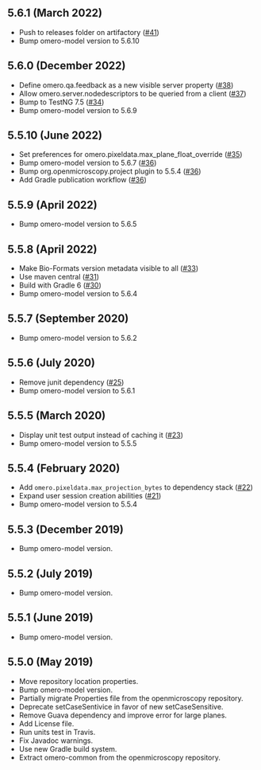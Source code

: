 5.6.1 (March 2022)
------------------

- Push to releases folder on artifactory ([#41](https://github.com/ome/omero-common/pull/41))
- Bump omero-model version to 5.6.10

5.6.0 (December 2022)
---------------------

- Define omero.qa.feedback as a new visible server property ([#38](https://github.com/ome/omero-common/pull/38))
- Allow omero.server.nodedescriptors to be queried from a client ([#37](https://github.com/ome/omero-common/pull/37))
- Bump to TestNG 7.5 ([#34](https://github.com/ome/omero-common/pull/34))
- Bump omero-model version to 5.6.9

5.5.10 (June 2022)
------------------

- Set preferences for omero.pixeldata.max_plane_float_override ([#35](https://github.com/ome/omero-common/pull/35))
- Bump omero-model version to 5.6.7 ([#36](https://github.com/ome/omero-common/pull/36))
- Bump org.openmicroscopy.project plugin to 5.5.4 ([#36](https://github.com/ome/omero-common/pull/36))
- Add Gradle publication workflow ([#36](https://github.com/ome/omero-common/pull/36))

5.5.9 (April 2022)
------------------

- Bump omero-model version to 5.6.5

5.5.8 (April 2022)
------------------

- Make Bio-Formats version metadata visible to all ([#33](https://github.com/ome/omero-common/pull/33))
- Use maven central ([#31](https://github.com/ome/omero-common/pull/31))
- Build with Gradle 6 ([#30](https://github.com/ome/omero-common/pull/30))
- Bump omero-model version to 5.6.4


5.5.7 (September 2020)
----------------------

- Bump omero-model version to 5.6.2

5.5.6 (July 2020)
-----------------

- Remove junit dependency ([#25](https://github.com/ome/omero-common/pull/25))
- Bump omero-model version to 5.6.1

5.5.5 (March 2020)
------------------

- Display unit test output instead of caching it
  ([#23](https://github.com/ome/omero-common/pull/23))
- Bump omero-model version to 5.5.5

5.5.4 (February 2020)
---------------------

- Add `omero.pixeldata.max_projection_bytes` to dependency stack ([#22](https://github.com/ome/omero-common/pull/22))
- Expand user session creation abilities ([#21](https://github.com/ome/omero-common/pull/21))
- Bump omero-model version to 5.5.4

5.5.3 (December 2019)
---------------------

- Bump omero-model version.

5.5.2 (July 2019)
-----------------

- Bump omero-model version.

5.5.1 (June 2019)
-----------------

- Bump omero-model version.

5.5.0 (May 2019)
----------------

- Move repository location properties.
- Bump omero-model version.
- Partially migrate Properties file from the openmicroscopy repository.
- Deprecate setCaseSentivice in favor of new setCaseSensitive.
- Remove Guava dependency and improve error for large planes.
- Add License file.
- Run units test in Travis.
- Fix Javadoc warnings.
- Use new Gradle build system.
- Extract omero-common from the openmicroscopy repository.

